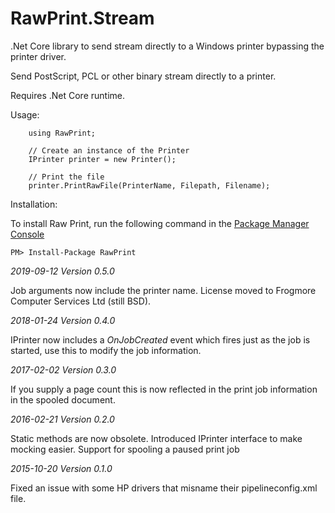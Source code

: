 RawPrint.Stream
===============

.Net Core library to send stream directly to a Windows printer bypassing the printer driver.

Send PostScript, PCL or other binary stream directly to a printer.

Requires .Net Core runtime.

Usage:

        using RawPrint;
	
        // Create an instance of the Printer
        IPrinter printer = new Printer();
    
        // Print the file
        printer.PrintRawFile(PrinterName, Filepath, Filename);

Installation:

To install Raw Print, run the following command in the [Package Manager Console](http://docs.nuget.org/docs/start-here/using-the-package-manager-console)

	PM> Install-Package RawPrint

*2019-09-12 Version 0.5.0*

Job arguments now include the printer name.
License moved to Frogmore Computer Services Ltd (still BSD).

*2018-01-24 Version 0.4.0*

IPrinter now includes a *OnJobCreated* event which fires just as the job is started, use this to modify the job information.

*2017-02-02 Version 0.3.0*

If you supply a page count this is now reflected in the print job information in the spooled document.

*2016-02-21 Version 0.2.0*

Static methods are now obsolete.
Introduced IPrinter interface to make mocking easier.
Support for spooling a paused print job

*2015-10-20 Version 0.1.0*

Fixed an issue with some HP drivers that misname their pipelineconfig.xml file.
